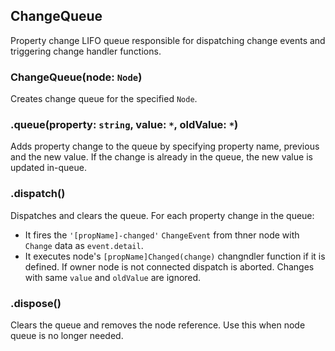 ## ChangeQueue

Property change LIFO queue responsible for dispatching change events and triggering change handler functions.

### ChangeQueue(node: `Node`)

Creates change queue for the specified `Node`.

### .queue(property: `string`, value: `*`, oldValue: `*`)

Adds property change to the queue by specifying property name, previous and the new value. If the change is already in the queue, the new value is updated in-queue.

### .dispatch()

Dispatches and clears the queue.
For each property change in the queue:
 - It fires the `'[propName]-changed'` `ChangeEvent` from thner node with `Change` data as `event.detail`.
 - It executes node's `[propName]Changed(change)` changndler function if it is defined.
If owner node is not connected dispatch is aborted.
Changes with same `value` and `oldValue` are ignored.

### .dispose()

Clears the queue and removes the node reference.
Use this when node queue is no longer needed.

